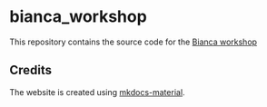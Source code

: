 # bianca_workshop

This repository contains the source code for the [Bianca workshop](https://uppmax.github.io/bianca_workshop/)


## Credits

The website is created using
[mkdocs-material](https://squidfunk.github.io/mkdocs-material). 

